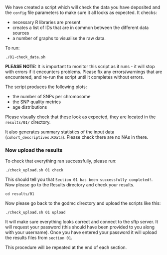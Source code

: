 We have created a script which will check the data you have deposited and the `config` file parameters to make sure it all looks as expected. 
It checks:
 - necessary R libraries are present 
 - creates a list of IDs that are in common between the different data sources 
 - a number of graphs to visualise the raw data. 

To run:

    ./01-check_data.sh

**PLEASE NOTE:** It is important to monitor this script as it runs - it will stop with errors if it encounters problems. Please fix any errors/warnings that are encountered, and re-run the script until it completes without errors.

The script produces the following plots:

- the number of SNPs per chromosome
- the SNP quality metrics
- age distributions

Please visually check that these look as expected, they are located in the `results/01/` directory. 

It also generates summary statistics of the input data (`cohort_descriptives.RData`). Please check there are no NAs in there.

### Now upload the results

To check that everything ran successfully, please run:

```
./check_upload.sh 01 check
```

This should tell you that `Section 01 has been successfully completed!`. Now please go to the Results directory and check your results.
```
cd results/01
```


Now please go back to the godmc directory and upload the scripts like this:

```
./check_upload.sh 01 upload
```

It will make sure everything looks correct and connect to the sftp server. It will request your password (this should have been provided to you along with your username). Once you have entered your password it will upload the results files from `section 01`.

This procedure will be repeated at the end of each section.